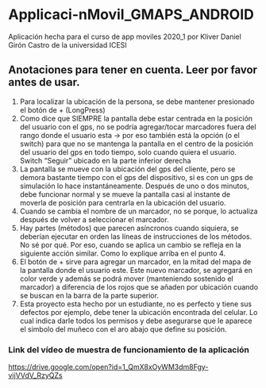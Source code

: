 # Applicaci-nMovil_GMAPS_ANDROID
Aplicación hecha para el curso de app moviles 2020_1 por Kliver Daniel Girón Castro de la universidad ICESI

## Anotaciones para tener en cuenta. Leer por favor antes de usar.
1.	Para localizar la ubicación de la persona, se debe mantener presionado el botón de + (LongPress)
2.	Como dice que SIEMPRE la pantalla debe estar centrada en la posición del usuario con el gps, no se podría agregar/tocar marcadores fuera del rango donde el usuario esta -> por eso también está la opción (o el switch) para que no se mantenga la pantalla en el centro de la posición del usuario del gps en todo tiempo, solo cuando quiera el usuario. Switch “Seguir” ubicado en la parte inferior derecha
3.	La pantalla se mueve con la ubicación del gps del cliente, pero se demora bastante tiempo con el gps del dispositivo, si es con un gps de simulación lo hace instantáneamente. Después de uno o dos minutos, debe funcionar normal y se mueve la pantalla casi al instante de moverla de posición para centrarla en la ubicación del usuario.
4.	Cuando se cambia el nombre de un marcador, no se porque, lo actualiza después de volver a seleccionar el marcador.
5.	Hay partes (métodos) que parecen asíncronos cuando siquiera, se deberían ejecutar en orden las líneas de instrucciones de los métodos. No sé por qué. Por eso, cuando se aplica un cambio se refleja en la siguiente acción similar. Como lo explique arriba en el punto 4.
6.	El botón de + sirve para agregar un marcador, en la mitad del mapa de la pantalla donde el usuario este. Este nuevo marcador, se agregará en color verde y además se podrá mover (manteniendo sostenido el marcador) a diferencia de los rojos que se añaden por ubicación cuando se buscan en la barra de la parte superior.
7. Esta proyecto esta hecho por un estudiante, no es perfecto y tiene sus defectos por ejemplo, debe tener la ubicación encontrada del celular. Lo cual indica darle todos los permisos y debe asegurarse que le aparece el simbolo del muñeco con el aro abajo que define su posición.

### Link del vídeo de muestra de funcionamiento de la aplicación
https://drive.google.com/open?id=1_QmX8xOyWM3dm8Fgy-vijVVdV_RzyQZs
